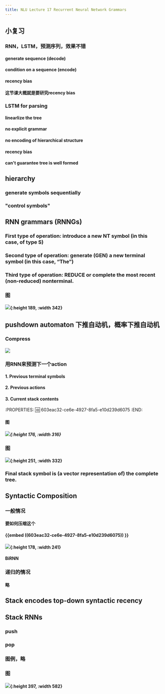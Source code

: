 ```yaml
---
title: NLU Lecture 17 Recurrent Neural Network Grammars
---
```


## 小复习
### RNN，LSTM，预测序列，效果不错
#### generate sequence (decode)
#### condition on a sequence (encode)
#### recency bias
#### 这节课大概就是要研究recency bias
### LSTM for parsing
#### linearlize the tree
#### no explicit grammar
#### no encoding of hierarchical structure
#### recency bias
#### can't guarantee tree is well formed
## hierarchy
### generate symbols sequentially
### "control symbols"
## RNN grammars (RNNGs)
### **First** type of operation: introduce a new **NT symbol** (in this case, of type S)
### **Second** type of operation: generate (GEN) a new **terminal symbol** (in this case, “The”)
### **Third** type of operation: **REDUCE** or complete the most recent (non-reduced) nonterminal.
### 图
#### ![](https://gitee.com/zhang-weijian-97/pic-go-bed/raw/master/assets/20210302211624.png){:height 189, :width 342}
## pushdown automaton 下推自动机，概率下推自动机
### Compress
#### ![](https://gitee.com/zhang-weijian-97/pic-go-bed/raw/master/assets/20210302211941.png)
### 用RNN来预测下一个action
#### 1. Previous terminal symbols
#### 2. Previous actions
#### 3. Current stack contents
:PROPERTIES:
:id: 603eac32-ce6e-4927-8fa5-e10d239d6075
:END:
#### 图
##### ![](https://gitee.com/zhang-weijian-97/pic-go-bed/raw/master/assets/20210302212030.png){:height 176, :width 316}
### 图
#### ![](https://gitee.com/zhang-weijian-97/pic-go-bed/raw/master/assets/20210302211852.png){:height 251, :width 332}
### Final stack symbol is (a vector representation of) the complete tree.
## Syntactic Composition
### 一般情况
#### 要如何压缩这个
#### {{embed ((603eac32-ce6e-4927-8fa5-e10d239d6075)) }}
#### ![](https://gitee.com/zhang-weijian-97/pic-go-bed/raw/master/assets/20210302213155.png){:height 178, :width 241}
#### BiRNN
### 递归的情况
#### 略
## Stack encodes top-down syntactic recency
## Stack RNNs
### push
### pop
### 图例，略
### 图
#### ![](https://gitee.com/zhang-weijian-97/pic-go-bed/raw/master/assets/20210302231135.png){:height 397, :width 582}
####
